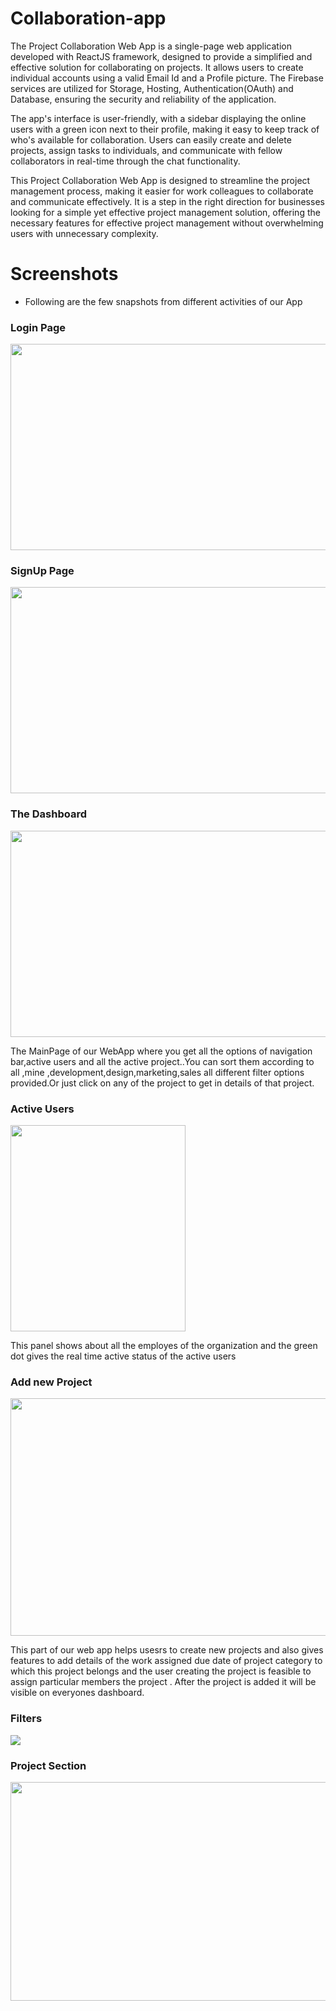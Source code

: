 
# Collaboration-app

The Project Collaboration Web App is a single-page web application developed with ReactJS framework, designed to provide a simplified and effective solution for collaborating on projects. It allows users to create individual accounts using a valid Email Id and a Profile picture. The Firebase services are utilized for Storage, Hosting, Authentication(OAuth) and Database, ensuring the security and reliability of the application.

The app's interface is user-friendly, with a sidebar displaying the online users with a green icon next to their profile, making it easy to keep track of who's available for collaboration. Users can easily create and delete projects, assign tasks to individuals, and communicate with fellow collaborators in real-time through the chat functionality.

This Project Collaboration Web App is designed to streamline the project management process, making it easier for work colleagues to collaborate and communicate effectively. It is a step in the right direction for businesses looking for a simple yet effective project management solution, offering the necessary features for effective project management without overwhelming users with unnecessary complexity.


# Screenshots
- Following are the few snapshots from different activities of our App

### Login Page
  <img src="https://blogger.googleusercontent.com/img/b/R29vZ2xl/AVvXsEgkvJRX3d2IV7C4FUAIwDToV4cuk3ofbW7NPxiMBJa8Pguz7rHzhzXEhyopmWIOB7Xd9lhWpnNwHMY1cO174fdbwil_exrfpsGM4NSS2OIr-Fr2WgAtrmgO4CSeYmXPRkrVNo4ypCnx0I3Mv5BdZkHcRwlkgq_z0pO2TOhXUXtuh9pkaWP-iesVmkVz/s847/Picture%201.png" width="580" height="330" /> 

### SignUp Page
  <img src="https://blogger.googleusercontent.com/img/b/R29vZ2xl/AVvXsEhJX0bkvhNnhTRtVQf3p7RL0iF6wUnlOB1cC2fTB_ehxuKqI5SzkSWMq3_KlAUhfIxmjRHgHlVJuFHuYXH-ra6NTHoXnheuqboXu6ZJywaTTg1KwWp1jDRFQs3HY5KlSeUlSMVqwG-l9mDntuI1o05TRHALAfdmNMavScFo4KhgHz1w9UUW-dQgKBxK/s870/Picture%20.png" width="580" height="330"/>

### The Dashboard
<img src="https://blogger.googleusercontent.com/img/b/R29vZ2xl/AVvXsEj8eoVw7l7p9s6N0F4RoNgGgwa_WnKGYLvb16-jt3DEhrcKVh3dY6D5l0q2guMPLP8b6wC3pTL02ehmAqkr4x3pOxUQ68sY-DEg_mhzO1Rn6WSLV5YmTZyiuG3sFjY6o4_E8xmIR3GXZbNt8_oQTKqhINRLDZiDBtBd2qvWcPRj8N-j6W8SlL7utx3c/s1384/Screenshot%202022-12-01%20at%205.45.20%20PM.png" width="580" height="330"/>

The MainPage of our WebApp where you get all the options of navigation bar,active users and all the active project..You can sort them according to all ,mine ,development,design,marketing,sales all different filter options provided.Or just click on any of the project to get in details of that project.

### Active Users
  <img src="https://blogger.googleusercontent.com/img/b/R29vZ2xl/AVvXsEg542Q-f24pNaubxN8wSZ5Y02yXPxRxin3STUqtS_5qdD_5iDskYDQ8slcuOQMEuFkX6RLfC-lagHG9CHwl6zTnlkgx-ZL81bj2kA_90RC_CRR2l17eXa-Sf37I6dKGjGp5GND4xcm5i5Hn6Gf-betGT7LzWdw-EIFmJx_6NkH3JS6of_rx4ZRPkwFF/s916/Picture2.png" width="280" height="330"/>

This panel shows about all the employes of the organization and the green dot gives the real time active status of the active users

### Add new Project
<img src="https://blogger.googleusercontent.com/img/b/R29vZ2xl/AVvXsEja_aikvFANmD860ntmSzoppiXYHvM639iPxxfe5IpC_Hp0jgNf99WPqfHLWAfAdOwpc5x1F3IsXjpoPakWygcCj1tC5jD9MaOEZN_BAiyZhGQIBM4tRYSSkvjFUJ2NuW0v80bLu_0lU7FzciyQ5kN1xERDUtKFsG5X8LhMXcLonVjMZn87v9n3jYNm/s1515/Screenshot%202022-12-01%20at%205.46.07%20PM.png" width="580" height="380"/>

This part of our web app helps usesrs to create new projects and also gives features to add details of the work assigned due date of project category to which this project belongs and the user creating the project is feasible to assign particular members the project . After the project is added it will be visible on everyones dashboard.

### Filters
<img src="https://blogger.googleusercontent.com/img/b/R29vZ2xl/AVvXsEg5xYfvrGWRmwQspuyXqVMH2AWcocB__oxVY3J9-ip_DG_0aKHYd1mp6UD3VYKNVi6sBf-KKzSP-QxDSFAMKLBnm1pFvLnR2B88-dqDZZHYkBnCBaCbYsj-x8LO1-vUxtH2BT2nB1ALhBLTF6qvxV6IEJINRX-pw39bsgf9hX53P0fFAbQ3i-Mt1cfu/s829/Picture%205.png" />

### Project Section
<img src="https://blogger.googleusercontent.com/img/b/R29vZ2xl/AVvXsEgrnUEzgcIWx9BEUN0-qJfqUuJ3h0xmXSrUT8GFkNXsMSXWnuw1BwjtE7YZmdJEUs49l9jmZMz-T-gxTHXdsXeXvqMfH2P4UCfTaWj5ihLvR3LBoTK0kSZOvvI_4gEaC5D2TeeB89kmYVmBfQjV_jh70Fs_VYQrNRpIa2djucyhDc3AB-p9Wt5Oc0Kd/s2546/Screenshot%202022-12-01%20at%205.58.38%20PM.png" width="680" height="350"/>


